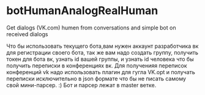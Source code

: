 # botHumanAnalogRealHuman
Get dialogs (VK.com) humen from conversations and simple bot on received dialogs

Что бы использовать текущего бота,вам нужен аккаунт разработчика вк для регистрации своего бота, так же вам надо создать группу, получить токен для бота вк, узнать id вашей группы, и узнать id человека что бы получить переписки в конференциях вк. Для полученияя переписок конференций vk надо использовать плагин для гугла VK.opt и получать переписки исключительно в json формате что бы не писать самому свой мини-парсер. :)
Бот и парсер лежат в master ветке.
